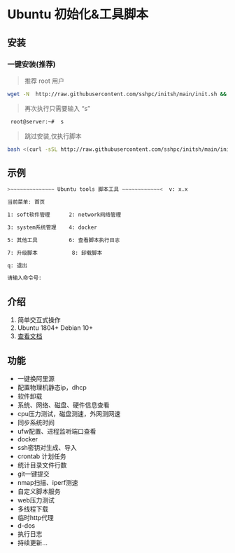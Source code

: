 # Ubuntu 初始化&工具脚本

## 安装

### 一键安装(推荐)
> 推荐 root 用户

```sh
wget -N  http://raw.githubusercontent.com/sshpc/initsh/main/init.sh && chmod +x init.sh && sudo ./init.sh
```

> 再次执行只需要输入 “s” 

```sh
 root@server:~#  s
```


> 跳过安装,仅执行脚本
```sh
bash <(curl -sSL http://raw.githubusercontent.com/sshpc/initsh/main/init.sh)
```
## 示例

```sh
>~~~~~~~~~~~~~~ Ubuntu tools 脚本工具 ~~~~~~~~~~~~<  v: x.x

当前菜单: 首页 

1: soft软件管理      2: network网络管理

3: system系统管理    4: docker

5: 其他工具          6: 查看脚本执行日志

7: 升级脚本           8: 卸载脚本

q: 退出  

请输入命令号: 
```

## 介绍

1. 简单交互式操作 
2. Ubuntu 1804+  Debian 10+ 
3. [查看文档](Documents.md)

## 功能

* 一键换阿里源
* 配置物理机静态ip，dhcp
* 软件卸载
* 系统、网络、磁盘、硬件信息查看
* cpu压力测试，磁盘测速，外网测网速
* 同步系统时间
* ufw配置、进程监听端口查看
* docker
* ssh密钥对生成、导入
* crontab 计划任务
* 统计目录文件行数
* git一键提交
* nmap扫描、iperf测速
* 自定义脚本服务
* web压力测试
* 多线程下载
* 临时http代理
* d-dos
* 执行日志
* 持续更新...





